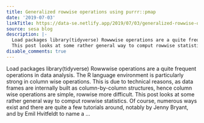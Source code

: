```yaml
---
title: Generalized rowwise operations using purrr::pmap
date: '2019-07-03'
linkTitle: https://data-se.netlify.app/2019/07/03/generalized-rowwise-operations-using-purrr-pmap/
source: sesa blog
description: |-
  Load packages library(tidyverse) Rowwwise operations are a quite frequent operations in data analysis. The R language environment is particularly strong in column wise operations. This is due to technical reasons, as data frames are internally built as column-by-column structures, hence column wise operations are simple, rowwise more difficult.
  This post looks at some rather general way to comput rowwise statistics. Of course, numerous ways exist and there are quite a few tutorials around, notably by Jenny Bryant, and by Emil Hvitfeldt to name a ...
disable_comments: true
---
```

Load packages library(tidyverse) Rowwwise operations are a quite frequent operations in data analysis. The R language environment is particularly strong in column wise operations. This is due to technical reasons, as data frames are internally built as column-by-column structures, hence column wise operations are simple, rowwise more difficult.
This post looks at some rather general way to comput rowwise statistics. Of course, numerous ways exist and there are quite a few tutorials around, notably by Jenny Bryant, and by Emil Hvitfeldt to name a ...